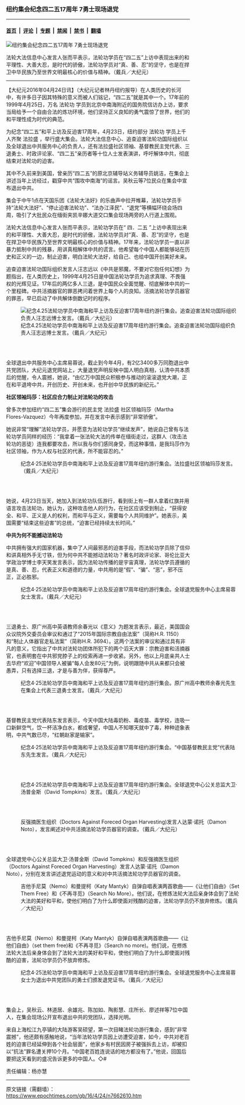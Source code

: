 ### 纽约集会纪念四二五17周年 7勇士现场退党

---

#### [首页](../../../..?n7662610) &nbsp;|&nbsp; [评论](../../../../../epoch-comment?n7662610) &nbsp;|&nbsp; [专题](../../../../../epoch-special?n7662610) &nbsp;|&nbsp; [禁闻](../../../../../epoch-news?n7662610) &nbsp;|&nbsp; [禁书](../../../../../books?n7662610) &nbsp;|&nbsp; [翻墙](https://github.com/gfw-breaker/nogfw/blob/master/README.md?n7662610)


<div><img alt="纽约集会纪念四二五17周年 7勇士现场退党" class="attachment-djy_600_400 size-djy_600_400 wp-post-image" src="https://i.epochtimes.com/assets/uploads/2016/04/1604231948511973-600x400.jpg"/>
<div class="caption">
 <p>
  法轮大法信息中心发言人张而平表示，法轮功学员在“四二五”上访中表现出来的和平理性、大善大忍，是时代的骄傲，法轮功学员对“真、善、忍”的坚守，也是在捍卫中华民族乃至世界文明最核心的价值与精神。（戴兵／大纪元）
 </p>
</div></div><hr/><div class="post_content" id="artbody" itemprop="articleBody">
 <!-- article content begin -->
 <p>
  【大纪元2016年04月24日讯】（大纪元记者林丹纽约报导）在人类历史的长河中，有许多日子因其特殊的意义而被人们铭记，“四二五”就是其中一个。17年前的1999年4月25日，万名
  <ok href="https://www.epochtimes.com/gb/tag/%E6%B3%95%E8%BD%AE%E5%8A%9F.html">
   法轮功
  </ok>
  学员到北京中南海附近的国务院信访办上访，要求当局给予一个自由合法的炼功环境，他们坚持正义良知的勇气震惊了世界，他们的和平理性成为时代的典范。
 </p>
 <p>
  为纪念“四二五”和平上访及反迫害17周年，4月23日，纽约部分
  <ok href="https://www.epochtimes.com/gb/tag/%E6%B3%95%E8%BD%AE%E5%8A%9F.html">
   法轮功
  </ok>
  学员上千人齐聚
  <ok href="https://www.epochtimes.com/gb/tag/%E6%B3%95%E6%8B%89%E7%9B%9B.html">
   法拉盛
  </ok>
  ，举行盛大集会。法轮大法信息中心、追查迫害法轮功国际组织以及全球退出中共服务中心的负责人，还有法拉盛社区领袖、基督教民主党代表、三退勇士、时政评论家、“四二五”亲历者等十位人士发表演讲，呼吁解体中共，彻底结束对法轮功的迫害。
 </p>
 <p>
  其中不久前来到美国，曾亲历“四二五”的原北京辅导站义务辅导员姚洁，在集会上讲述当年上访经过，戳穿中共“围攻中南海”的谣言。吴秋云等7位民众在集会中宣布退出中共。
 </p>
 <p>
  集会于中午1点在天国乐团《法轮大法好》的乐曲声中拉开帷幕，法轮功学员手持“法轮大法好”、“停止迫害法轮功”、“法办江泽民”、“退党”等横幅环绕会场四周，吸引了大批民众在缅街夹凯辛娜大道交口集会现场两旁的人行道上围观。
 </p>
 <p>
  法轮大法信息中心发言人张而平表示，法轮功学员在“
  <ok href="https://www.epochtimes.com/gb/tag/%E5%9B%9B%EF%BC%8E%E4%BA%8C%E4%BA%94.html">
   四．二五
  </ok>
  ”上访中表现出来的和平理性、大善大忍，是时代的骄傲，法轮功学员对“真、善、忍”的坚守，也是在捍卫中华民族乃至世界文明最核心的价值与精神。17年来，法轮功学员一直以非暴力抵制中共的残暴，用讲真相解体中共的谎言。他希望每个中国人都能够站在历史和正义的一边，制止迫害，明白法轮大法好，给自己、也给中国开创美好未来。
 </p>
 <p>
  追查迫害法轮功国际组织发言人汪志远以《中共是邪魔，不要对它抱任何幻想》为题指出，在人类历史上，1999年4月25日是中国法轮功学员为追求真理、不畏强权的光辉见证。17年后的两亿多人三退，是中国民众全面觉醒、彻底解体中共的一个里程碑。中共活摘器官的罪恶拷问着世界上每个人的良知。活摘法轮功学员器官的罪恶，早已启动了中共解体倒数记时的程序。
 </p>
 <figure aria-describedby="caption-attachment-7662520" class="wp-caption aligncenter" id="attachment_7662520" style="width: 600px">
  <ok href=" https://i.epochtimes.com/assets/uploads/2016/04/MG_6449-600x400.jpg" rel="noreferrer noopener" target="_blank">
   <img alt="纪念4.25法轮功学员中南海和平上访及反迫害17周年纽约游行集会。追查迫害法轮功国际组织负责人汪志远博士发言。（戴兵／大纪元）" class="wp-image-7662520 size-large" src="https://i.epochtimes.com/assets/uploads/2016/04/MG_6449-600x400.jpg"/>
  </ok>
  <br/><figcaption class="wp-caption-text" id="caption-attachment-7662520">
   纪念4.25法轮功学员中南海和平上访及反迫害17周年纽约游行集会。追查迫害法轮功国际组织负责人汪志远博士发言。（戴兵／大纪元）
  </figcaption><br/>
 </figure><br/>
 <p>
  全球退出中共服务中心主席易蓉说，截止到今年4月，有2亿3400多万同胞退出中共党团队，大纪元退党网站上，大量退党声明反映中国人明白真相，认清中共本质后的觉醒，令人震撼，她说，“由亿万中国民众积极参与推动的滚滚退党大潮，正在和平退垮中共，开创历史、开创未来，也开创中华民族的新纪元。”
 </p>
 <p>
 </p>
 <p>
 </p>
 <p>
  <strong>
   社区领袖玛莎：社区应合力制止对法轮功的攻击
  </strong>
 </p>
 <p>
  曾多次参加纽约“四二五”集会游行的民主党
  <ok href="https://www.epochtimes.com/gb/tag/%E6%B3%95%E6%8B%89%E7%9B%9B.html">
   法拉盛
  </ok>
  社区领袖玛莎（Martha Flores-Vazquez）今年再度参加，并在发言中表示感到“非常骄傲”。
 </p>
 <p>
  她说非常“理解”法轮功学员，并愿意为法轮功学员“继续发声”，她说自己曾有与法轮功学员同样的经历：“我拿着一张法轮大法的传单在缅街走过，这群人（攻击法轮功的恶徒）连我都要攻击，所以我与你们感同身受，而这种事情，是我玛莎作为社区领袖，作为人权与社区的代表，所不能容忍的。”
 </p>
 <figure aria-describedby="caption-attachment-7662657" class="wp-caption aligncenter" id="attachment_7662657" style="width: 600px">
  <ok href="https://i.epochtimes.com/assets/uploads/2016/04/1604231949011973.jpg" target="_blank">
   <img alt="" class="wp-image-7662657 size-large" src="https://i.epochtimes.com/assets/uploads/2016/04/1604231949011973-600x400.jpg"/>
  </ok>
  <br/><figcaption class="wp-caption-text" id="caption-attachment-7662657">
   纪念4‧25法轮功学员中南海和平上访及反迫害17周年纽约游行集会。法拉盛社区领袖玛莎发言。（戴兵／大纪元）
  </figcaption><br/>
 </figure><br/>
 <p>
  她说，4月23日当天，她加入到法轮功队伍游行，看到街上有一群人拿着红旗并用语言攻击法轮功，她认为，这种攻击他人的行为，在社区应该受到制止，“获得安全、和平、正义是人的权利，而和平与正义，需要每个人共同维护”。她表示，美国需要“结束这些迫害”的总统，“迫害已经持续太长时间。”
 </p>
 <p>
  <strong>
   中共为何不能撼动法轮功
  </strong>
 </p>
 <p>
  中共拥有强大的国家机器，集中了人间最邪恶的迫害手段，而法轮功学员除了信仰和讲真相外手无寸铁，但为何中共不能撼动法轮功？著名时政评论家、哥伦比亚大学政治学博士李天笑发言表示，因为法轮功传播的是宇宙真理，法轮功学员遵循的是真、善、忍，代表正义和道德的力量，中共用的是“假”、“骗”、“恶”，邪不压正，正必胜邪。
 </p>
 <figure aria-describedby="caption-attachment-7677879" class="wp-caption aligncenter" id="attachment_7677879" style="width: 600px">
  <ok href="https://i.epochtimes.com/assets/uploads/2016/04/1604231949411973.jpg" target="_blank">
   <img alt="" class="wp-image-7677879 size-large" src="https://i.epochtimes.com/assets/uploads/2016/04/1604231949411973-600x400.jpg"/>
  </ok>
  <br/><figcaption class="wp-caption-text" id="caption-attachment-7677879">
   纪念4‧25法轮功学员中南海和平上访及反迫害17周年纽约游行集会。全球退党服务中心主席易蓉女士发言。（戴兵／大纪元）
  </figcaption><br/>
 </figure><br/>
 <p>
  三退勇士、原广州高中英语教师余春光以《意义》为题发言表示，最近，美国国会众议院外交委员会审议和通过了“2015年国际宗教自由法案”（简称H.R. 1150）和“制止人体器官走私法案”（简称H.R. 3694）。这两个法案的审议和通过具有非凡的意义，它指出了中共对法轮功团体所犯下的两个滔天大罪：宗教迫害和活摘器官，也表明套在中共邪党脖子上的绞索再进一步收紧。另外，他以上月底亲共人士去华府“欢迎”中国领导人被骗“每人会发80元”为例，说明跟随中共从来都只会被愚弄，只有选择三退，才是与善为伴，获得尊严。
 </p>
 <figure aria-describedby="caption-attachment-7662277" class="wp-caption aligncenter" id="attachment_7662277" style="width: 600px">
  <ok href="https://i.epochtimes.com/assets/uploads/2016/04/1604231950241973.jpg" target="_blank">
   <img alt="" class="wp-image-7662277 size-large" src="https://i.epochtimes.com/assets/uploads/2016/04/1604231950241973-600x400.jpg"/>
  </ok>
  <br/><figcaption class="wp-caption-text" id="caption-attachment-7662277">
   纪念4‧25法轮功学员中南海和平上访及反迫害17周年纽约游行集会。原广州高中教师余春光先生在集会上代表三退勇士发言。（戴兵／大纪元）
  </figcaption><br/>
 </figure><br/>
 <p>
  基督教民主党代表陆东发言表示，今天中国大陆毒奶粉、毒疫苗、毒学校，连吸一口新鲜空气，饮一杯洁净白水，都成奢望，中国人不知哪天就中了毒，种种迹象表明，中共气数已尽，“红朝赵家是输家”。
 </p>
 <figure aria-describedby="caption-attachment-7662662" class="wp-caption aligncenter" id="attachment_7662662" style="width: 600px">
  <ok href="https://i.epochtimes.com/assets/uploads/2016/04/1604231951151973.jpg" target="_blank">
   <img alt="" class="wp-image-7662662 size-large" src="https://i.epochtimes.com/assets/uploads/2016/04/1604231951151973-600x400.jpg"/>
  </ok>
  <br/><figcaption class="wp-caption-text" id="caption-attachment-7662662">
   纪念4‧25法轮功学员中南海和平上访及反迫害17周年纽约游行集会。“中国基督教民主党”代表陆东先生发言。（戴兵／大纪元）
  </figcaption><br/>
 </figure><br/>
 <figure aria-describedby="caption-attachment-7677873" class="wp-caption aligncenter" id="attachment_7677873" style="width: 600px">
  <ok href="https://i.epochtimes.com/assets/uploads/2016/04/1604231950161973.jpg" target="_blank">
   <img alt="" class="wp-image-7677873 size-large" src="https://i.epochtimes.com/assets/uploads/2016/04/1604231950161973-600x400.jpg"/>
  </ok>
  <br/><figcaption class="wp-caption-text" id="caption-attachment-7677873">
   纪念4‧25法轮功学员中南海和平上访及反迫害17周年纽约游行集会。全球退党中心公关总监大卫‧汤普金斯（David Tompkins）发言。（戴兵／大纪元）
  </figcaption><br/>
 </figure><br/>
 <figure aria-describedby="caption-attachment-7677874" class="wp-caption aligncenter" id="attachment_7677874" style="width: 600px">
  <ok href="https://i.epochtimes.com/assets/uploads/2016/04/1604231950061973.jpg" target="_blank">
   <img alt="" class="size-large wp-image-7677874" src="https://i.epochtimes.com/assets/uploads/2016/04/1604231950061973-600x400.jpg" title=""/>
  </ok>
  <br/><figcaption class="wp-caption-text" id="caption-attachment-7677874">
   反强摘医生组织（Doctors Against Foreced Organ Harvesting)发言人达蒙‧诺托（Damon Noto），发言阐述对中共活摘法轮功学员器官的调查。（戴兵／大纪元）
  </figcaption><br/>
 </figure><br/>
 <p>
  全球退党中心公关总监大卫‧汤普金斯（David Tompkins）和反强摘医生组织（Doctors Against Foreced Organ Harvesting）发言人达蒙‧诺托（Damon Noto），分别在发言讲述退党运动的意义和对中共活摘法轮功学员器官的调查。
 </p>
 <figure aria-describedby="caption-attachment-7677872" class="wp-caption aligncenter" id="attachment_7677872" style="width: 600px">
  <ok href="https://i.epochtimes.com/assets/uploads/2016/04/1604231951441973.jpg" target="_blank">
   <img alt="" class="wp-image-7677872 size-large" src="https://i.epochtimes.com/assets/uploads/2016/04/1604231951441973-600x400.jpg"/>
  </ok>
  <br/><figcaption class="wp-caption-text" id="caption-attachment-7677872">
   吉他手尼莫（Nemo）和曼提柯（Katy Mantyk）自弹自唱表演两首歌曲——《让他们自由》（Set Them Free）和《不再寻觅》（Search No More）。他们说，在修炼法轮大法后亲身体会到了法轮大法的美好和平和，使他们明白了为什么即使面对残酷的迫害，法轮功学员仍不放弃修炼。（戴兵／大纪元）
  </figcaption><br/>
 </figure><br/>
 <p>
  吉他手尼莫（Nemo）和曼提柯（Katy Mantyk）自弹自唱表演两首歌曲——《让他们自由》（set them free)和《不再寻觅》（Search no more)。他们说，在修炼法轮大法后亲身体会到了法轮大法的美好和平和，使他们明白了为什么即使面对残酷的迫害，法轮功学员仍不放弃修炼。
 </p>
 <figure aria-describedby="caption-attachment-7677785" class="wp-caption aligncenter" id="attachment_7677785" style="width: 600px">
  <ok href="https://i.epochtimes.com/assets/uploads/2016/04/1604231949561973.jpg" target="_blank">
   <img alt="" class="wp-image-7677785 size-large" src="https://i.epochtimes.com/assets/uploads/2016/04/1604231949561973-600x400.jpg"/>
  </ok>
  <br/><figcaption class="wp-caption-text" id="caption-attachment-7677785">
   纪念4‧25法轮功学员中南海和平上访及反迫害17周年纽约游行集会。全球退党服务中心主席易蓉女士为退出中共党团队的勇士们颁发退党证书。（戴兵／大纪元）
  </figcaption><br/>
 </figure><br/>
 <p>
  集会上，吴秋云、林道居、余雄兆、陈加如、陶影慧、庄所长、廖述祥等7位中国人，在集会现场公开宣布退出中共的党团队，选择光明。
 </p>
 <p>
  来自上海松江九亭镇的大陆游客吴硕望，第一次目睹法轮功游行集会，感到“非常震撼”，他还颇有感触地说，“当年法轮功学员因上访遭受迫害，如今，中共对老百姓的迫害已经延伸到各个社会层面”，他家乡有村民因房子被强拆去上访，却被扣以“抗法”罪名遭关押10个月。“中国老百姓连说话的地方都没有了。”他说，回国后要把这天看到的盛况告诉更多的中国人。◇#
 </p>
 <p>
  责任编辑：杨亦慧
 </p>
 <!-- article content end -->
 <div id="below_article_ad">
 </div>
</div>


---

原文链接（需翻墙）：https://www.epochtimes.com/gb/16/4/24/n7662610.htm